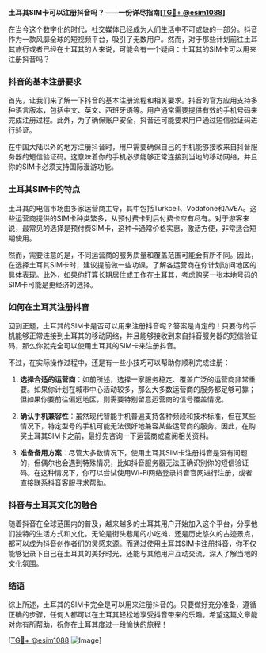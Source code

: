 **土耳其SIM卡可以注册抖音吗？——一份详尽指南[[TG💪+ @esim1088](https://t.me/s/esim1088)]**

在当今这个数字化的时代，社交媒体已经成为人们生活中不可或缺的一部分。抖音作为一款风靡全球的短视频平台，吸引了无数用户。然而，对于那些计划前往土耳其旅行或者已经在土耳其的人来说，可能会有一个疑问：土耳其的SIM卡可以用来注册抖音吗？

### 抖音的基本注册要求

首先，让我们来了解一下抖音的基本注册流程和相关要求。抖音的官方应用支持多种语言版本，包括中文、英文、西班牙语等。用户通常需要提供有效的手机号码来完成注册过程。此外，为了确保账户安全，抖音还可能要求用户通过短信验证码进行验证。

在中国大陆以外的地方注册抖音时，用户需要确保自己的手机能够接收来自抖音服务器的短信验证码。这意味着你的手机必须能够正常连接到当地的移动网络，并且你的SIM卡必须支持国际漫游功能。

### 土耳其SIM卡的特点

土耳其的电信市场由多家运营商主导，其中包括Turkcell、Vodafone和AVEA。这些运营商提供的SIM卡种类繁多，从预付费卡到后付费卡应有尽有。对于游客来说，最常见的选择是预付费SIM卡，这种卡通常价格实惠，激活方便，非常适合短期使用。

然而，需要注意的是，不同运营商的服务质量和覆盖范围可能会有所不同。因此，在选择土耳其SIM卡时，建议提前做一些功课，了解各运营商在你计划访问地区的具体表现。此外，如果你打算长期居住或工作在土耳其，考虑购买一张本地号码的SIM卡可能是更经济的选择。

### 如何在土耳其注册抖音

回到正题，土耳其的SIM卡是否可以用来注册抖音呢？答案是肯定的！只要你的手机能够正常连接到土耳其的移动网络，并且能够接收到来自抖音服务器的短信验证码，那么你就完全可以使用土耳其的SIM卡来注册抖音。

不过，在实际操作过程中，还是有一些小技巧可以帮助你顺利完成注册：

1. **选择合适的运营商**：如前所述，选择一家服务稳定、覆盖广泛的运营商非常重要。如果你计划在城市中心活动较多，那么大多数运营商的服务都足够可靠；但如果你要前往偏远地区，则需要特别留意运营商的信号覆盖情况。
   
2. **确认手机兼容性**：虽然现代智能手机普遍支持各种频段和技术标准，但在某些情况下，特定型号的手机可能无法很好地兼容某些运营商的服务。因此，在购买土耳其SIM卡之前，最好先咨询一下运营商或查阅相关资料。

3. **准备备用方案**：尽管大多数情况下，使用土耳其SIM卡注册抖音是没有问题的，但偶尔也会遇到特殊情况，比如抖音服务器无法正确识别你的短信验证码。在这种情况下，你可以尝试使用Wi-Fi网络登录抖音官网进行注册，或者直接联系抖音客服寻求帮助。

### 抖音与土耳其文化的融合

随着抖音在全球范围内的普及，越来越多的土耳其用户开始加入这个平台，分享他们独特的生活方式和文化。无论是街头巷尾的小吃摊，还是历史悠久的古迹景点，都可以成为抖音创作者们的灵感来源。而通过使用土耳其SIM卡注册抖音，你不仅能够记录下自己在土耳其的美好时光，还能与其他用户互动交流，深入了解当地的文化氛围。

### 结语

综上所述，土耳其的SIM卡完全是可以用来注册抖音的。只要做好充分准备，遵循正确的步骤，任何人都可以在土耳其轻松地享受抖音带来的乐趣。希望这篇文章能对你有所帮助，祝你在土耳其度过一段愉快的旅程！

[[TG💪+ @esim1088](https://t.me/s/esim1088) ![Image](https://i.postimg.cc/4NQfJmqS/Snipaste-2025-05-13-00-14-12.png)]